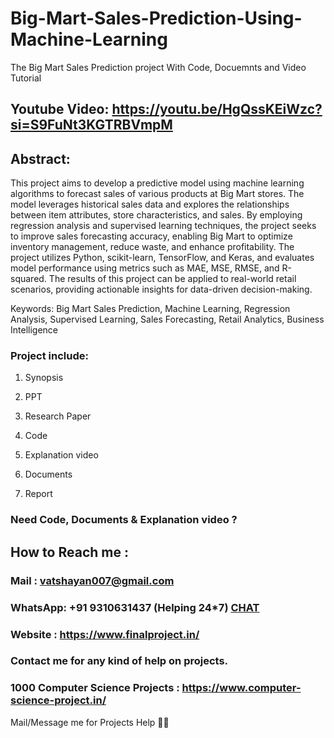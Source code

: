 # Big-Mart-Sales-Prediction-Using-Machine-Learning
The Big Mart Sales Prediction project With Code, Docuemnts and Video Tutorial


## Youtube Video: https://youtu.be/HgQssKEiWzc?si=S9FuNt3KGTRBVmpM

## Abstract: 
This project aims to develop a predictive model using machine learning algorithms to forecast sales of various products at Big Mart stores. The model leverages historical sales data and explores the relationships between item attributes, store characteristics, and sales. By employing regression analysis and supervised learning techniques, the project seeks to improve sales forecasting accuracy, enabling Big Mart to optimize inventory management, reduce waste, and enhance profitability. The project utilizes Python, scikit-learn, TensorFlow, and Keras, and evaluates model performance using metrics such as MAE, MSE, RMSE, and R-squared. The results of this project can be applied to real-world retail scenarios, providing actionable insights for data-driven decision-making.

Keywords: Big Mart Sales Prediction, Machine Learning, Regression Analysis, Supervised Learning, Sales Forecasting, Retail Analytics, Business Intelligence

### Project include: 

1. Synopsis

2. PPT

3. Research Paper


4. Code

5. Explanation video

6. Documents

7. Report


### Need Code, Documents & Explanation video ? 

## How to Reach me :

### Mail : vatshayan007@gmail.com 

### WhatsApp: +91 9310631437 (Helping 24*7) **[CHAT](https://wa.me/message/CHWN2AHCPMAZK1)** 

### Website : https://www.finalproject.in/

### Contact me for any kind of help on projects.
### 1000 Computer Science Projects : https://www.computer-science-project.in/


Mail/Message me for Projects Help 🙏🏻
